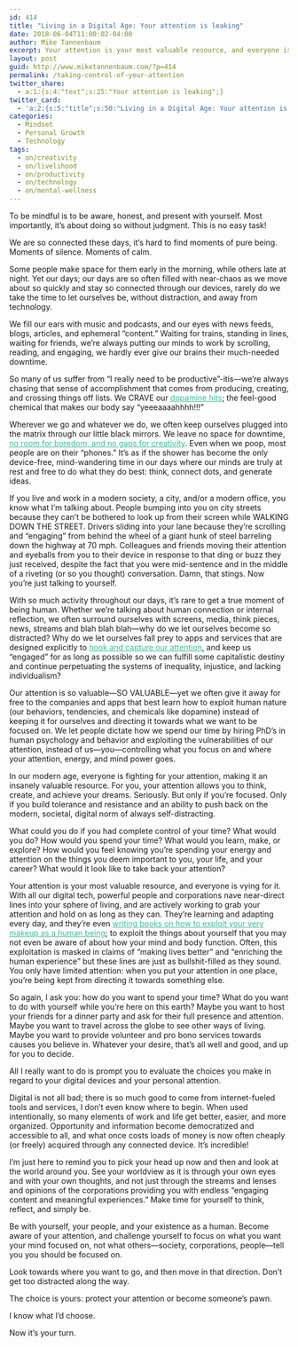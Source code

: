 ```yaml
---
id: 414
title: "Living in a Digital Age: Your attention is leaking"
date: 2018-06-04T11:00:02-04:00
author: Mike Tannenbaum
excerpt: Your attention is your most valuable resource, and everyone is vying for it. How will you resist temptation?
layout: post
guid: http://www.miketannenbaum.com/?p=414
permalink: /taking-control-of-your-attention
twitter_share:
  - a:1:{s:4:"text";s:25:"Your attention is leaking";}
twitter_card:
  - 'a:2:{s:5:"title";s:50:"Living in a Digital Age: Your attention is leaking";s:11:"description";s:108:"Your attention is your most valuable resource, and everyone is vying for it. How will you resist temptation?";}'
categories:
  - Mindset
  - Personal Growth
  - Technology
tags:
  - on/creativity
  - on/livelihood
  - on/productivity
  - on/technology
  - on/mental-wellness
---
```

To be mindful is to be aware, honest, and present with yourself. Most importantly, it’s about doing so without judgment. This is no easy task!

We are so connected these days, it’s hard to find moments of pure being. Moments of silence. Moments of calm.

Some people make space for them early in the morning, while others late at night. Yet our days; our days are so often filled with near-chaos as we move about so quickly and stay so connected through our devices, rarely do we take the time to let ourselves be, without distraction, and away from technology.

We fill our ears with music and podcasts, and our eyes with news feeds, blogs, articles, and ephemeral “content.” Waiting for trains, standing in lines, waiting for friends, we’re always putting our minds to work by scrolling, reading, and engaging, we hardly ever give our brains their much-needed downtime.

So many of us suffer from “I really need to be productive”-itis—we’re always chasing that sense of accomplishment that comes from producing, creating, and crossing things off lists. We CRAVE our <a style="mso-line-height-rule: exactly; -ms-text-size-adjust: 100%; -webkit-text-size-adjust: 100%; color: #3abd9c; font-weight: normal; text-decoration: underline;" href="https://www.psychologytoday.com/us/blog/virtual-addictions/201710/digital-distraction-internet-and-smartphone-addiction" target="_blank" rel="noopener noreferrer">dopamine hits</a>; the feel-good chemical that makes our body say “yeeeaaaahhhh!!!”

Wherever we go and whatever we do, we often keep ourselves plugged into the matrix through our little black mirrors. We leave no space for downtime, <a style="mso-line-height-rule: exactly; -ms-text-size-adjust: 100%; -webkit-text-size-adjust: 100%; color: #3abd9c; font-weight: normal; text-decoration: underline;" href="https://hbr.org/2014/09/the-creative-benefits-of-boredom" target="_blank" rel="noopener noreferrer">no room for boredom, and no gaps for creativity</a>. Even when we poop, most people are on their “phones.” It’s as if the shower has become the only device-free, mind-wandering time in our days where our minds are truly at rest and free to do what they do best: think, connect dots, and generate ideas.

If you live and work in a modern society, a city, and/or a modern office, you know what I’m talking about. People bumping into you on city streets because they can’t be bothered to look up from their screen while WALKING DOWN THE STREET. Drivers sliding into your lane because they’re scrolling and “engaging” from behind the wheel of a giant hunk of steel barreling down the highway at 70 mph. Colleagues and friends moving their attention and eyeballs from you to their device in response to that ding or buzz they just received, despite the fact that you were mid-sentence and in the middle of a riveting (or so you thought) conversation. Damn, that stings. Now you’re just talking to yourself.

With so much activity throughout our days, it’s rare to get a true moment of being human. Whether we’re talking about human connection or internal reflection, we often surround ourselves with screens, media, think pieces, news, streams and blah blah blah—why do we let ourselves become so distracted? Why do we let ourselves fall prey to apps and services that are designed explicitly to <a style="mso-line-height-rule: exactly; -ms-text-size-adjust: 100%; -webkit-text-size-adjust: 100%; color: #3abd9c; font-weight: normal; text-decoration: underline;" href="https://medium.com/re-write/instagram-and-the-cult-of-the-attention-web-how-the-free-internet-is-eating-itself-909b5713055e" target="_blank" rel="noopener noreferrer">hook and capture our attention</a>, and keep us “engaged” for as long as possible so we can fulfill some capitalistic destiny and continue perpetuating the systems of inequality, injustice, and lacking individualism?

Our attention is so valuable—SO VALUABLE—yet we often give it away for free to the companies and apps that best learn how to exploit human nature (our behaviors, tendencies, and chemicals like dopamine) instead of keeping it for ourselves and directing it towards what we want to be focused on. We let people dictate how we spend our time by hiring PhD’s in human psychology and behavior and exploiting the vulnerabilities of our attention, instead of us—you—controlling what you focus on and where your attention, energy, and mind power goes.

In our modern age, everyone is fighting for your attention, making it an insanely valuable resource. For you, your attention allows you to think, create, and achieve your dreams. Seriously. But only if you’re focused. Only if you build tolerance and resistance and an ability to push back on the modern, societal, digital norm of always self-distracting.

What could you do if you had complete control of your time? What would you do? How would you spend your time? What would you learn, make, or explore? How would you feel knowing you’re spending your energy and attention on the things you deem important to you, your life, and your career? What would it look like to take back your attention?

Your attention is your most valuable resource, and everyone is vying for it. With all our digital tech, powerful people and corporations nave near-direct lines into your sphere of living, and are actively working to grab your attention and hold on as long as they can. They’re learning and adapting every day, and they’re even <a style="mso-line-height-rule: exactly; -ms-text-size-adjust: 100%; -webkit-text-size-adjust: 100%; color: #3abd9c; font-weight: normal; text-decoration: underline;" href="https://www.goodreads.com/book/show/22668729-hooked" target="_blank" rel="noopener noreferrer">writing books on how to exploit your very makeup as a human being</a>; to exploit the things about yourself that you may not even be aware of about how your mind and body function. Often, this exploitation is masked in claims of “making lives better” and “enriching the human experience” but these lines are just as bullshit-filled as they sound. You only have limited attention: when you put your attention in one place, you’re being kept from directing it towards something else.

So again, I ask you: how do you want to spend your time? What do you want to do with yourself while you’re here on this earth? Maybe you want to host your friends for a dinner party and ask for their full presence and attention. Maybe you want to travel across the globe to see other ways of living. Maybe you want to provide volunteer and pro bono services towards causes you believe in. Whatever your desire, that’s all well and good, and up for you to decide.

All I really want to do is prompt you to evaluate the choices you make in regard to your digital devices and your personal attention.

Digital is not all bad; there is so much good to come from internet-fueled tools and services, I don’t even know where to begin. When used intentionally, so many elements of work and life get better, easier, and more organized. Opportunity and information become democratized and accessible to all, and what once costs loads of money is now often cheaply (or freely) acquired through any connected device. It’s incredible!

I’m just here to remind you to pick your head up now and then and look at the world around you. See your worldview as it is through your own eyes and with your own thoughts, and not just through the streams and lenses and opinions of the corporations providing you with endless “engaging content and meaningful experiences.” Make time for yourself to think, reflect, and simply be.

Be with yourself, your people, and your existence as a human. Become aware of your attention, and challenge yourself to focus on what you want your mind focused on, not what others—society, corporations, people—tell you you should be focused on.

Look towards where you want to go, and then move in that direction. Don’t get too distracted along the way.

The choice is yours: protect your attention or become someone’s pawn.

I know what I’d choose.

Now it’s your turn.